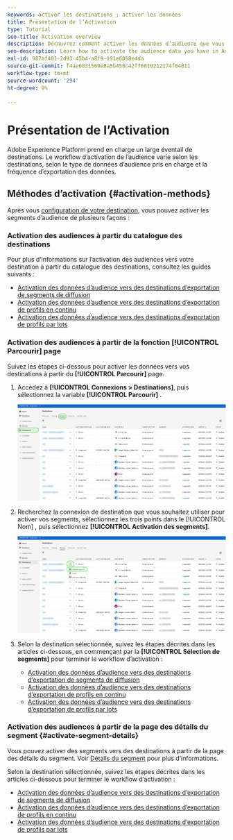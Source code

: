 ```yaml
---
keywords: activer les destinations ; activer les données
title: Présentation de l’Activation
type: Tutorial
seo-title: Activation overview
description: Découvrez comment activer les données d’audience que vous avez dans Adobe Experience Platform vers différents types de destinations.
seo-description: Learn how to activate the audience data you have in Adobe Experience Platform to various types of destinations.
exl-id: 987af401-2d93-45b4-a8f9-191e6058e4da
source-git-commit: f4ae6831569e8a5b458c42f76810212174f04811
workflow-type: tm+mt
source-wordcount: '294'
ht-degree: 9%

---
```


# Présentation de l’Activation

Adobe Experience Platform prend en charge un large éventail de destinations. Le workflow d’activation de l’audience varie selon les destinations, selon le type de données d’audience pris en charge et la fréquence d’exportation des données.

## Méthodes d’activation {#activation-methods}

Après vous [configuration de votre destination](connect-destination.md), vous pouvez activer les segments d’audience de plusieurs façons :

### Activation des audiences à partir du catalogue des destinations

Pour plus d’informations sur l’activation des audiences vers votre destination à partir du catalogue des destinations, consultez les guides suivants :

* [Activation des données d’audience vers des destinations d’exportation de segments de diffusion](activate-segment-streaming-destinations.md)
* [Activation des données d’audience vers des destinations d’exportation de profils en continu](activate-streaming-profile-destinations.md)
* [Activation des données d’audience vers des destinations d’exportation de profils par lots](activate-batch-profile-destinations.md)

### Activation des audiences à partir de la fonction [!UICONTROL Parcourir] page

Suivez les étapes ci-dessous pour activer les données vers vos destinations à partir du **[!UICONTROL Parcourir]** page.

1. Accédez à **[!UICONTROL Connexions > Destinations]**, puis sélectionnez la variable **[!UICONTROL Parcourir]** .

   ![Onglet Parcourir](../assets/ui/activation-overview/browse-tab.png)

1. Recherchez la connexion de destination que vous souhaitez utiliser pour activer vos segments, sélectionnez les trois points dans le [!UICONTROL Nom] , puis sélectionnez **[!UICONTROL Activation des segments]**.

   ![Bouton Activer les segments](../assets/ui/activation-overview/activate-segments.png)

1. Selon la destination sélectionnée, suivez les étapes décrites dans les articles ci-dessous, en commençant par la **[!UICONTROL Sélection de segments]** pour terminer le workflow d’activation :

   * [Activation des données d’audience vers des destinations d’exportation de segments de diffusion](activate-segment-streaming-destinations.md)
   * [Activation des données d’audience vers des destinations d’exportation de profils en continu](activate-streaming-profile-destinations.md)
   * [Activation des données d’audience vers des destinations d’exportation de profils par lots](activate-batch-profile-destinations.md)

### Activation des audiences à partir de la page des détails du segment {#activate-segment-details}

Vous pouvez activer des segments vers des destinations à partir de la page des détails du segment. Voir [Détails du segment](../../segmentation/ui/overview.md#segment-details) pour plus d’informations.

Selon la destination sélectionnée, suivez les étapes décrites dans les articles ci-dessous pour terminer le workflow d’activation :

* [Activation des données d’audience vers des destinations d’exportation de segments de diffusion](activate-segment-streaming-destinations.md)
* [Activation des données d’audience vers des destinations d’exportation de profils en continu](activate-streaming-profile-destinations.md)
* [Activation des données d’audience vers des destinations d’exportation de profils par lots](activate-batch-profile-destinations.md)
